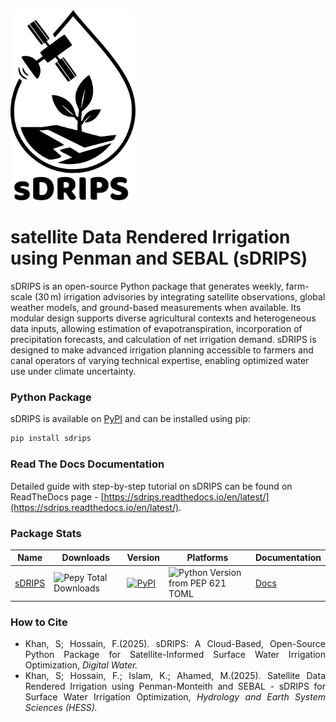 <img src="docs/images/sDRIPS_Logo/Logo.png" alt="sDRIPS" width="200"/>

# satellite Data Rendered Irrigation using Penman and SEBAL (sDRIPS) 

sDRIPS is an open-source Python package that generates weekly, farm-scale (30 m) irrigation advisories by integrating satellite observations, global weather models, and ground-based measurements when available. Its modular design supports diverse agricultural contexts and heterogeneous data inputs, allowing estimation of evapotranspiration, incorporation of precipitation forecasts, and calculation of net irrigation demand. sDRIPS is designed to make advanced irrigation planning accessible to farmers and canal operators of varying technical expertise, enabling optimized water use under climate uncertainty.

### Python Package
sDRIPS is available on [PyPI](https://pypi.org/project/sdrips) and can be installed using pip:
```bash
pip install sdrips
```

### Read The Docs Documentation
Detailed guide with step-by-step tutorial on sDRIPS can be found on ReadTheDocs page - [https://sdrips.readthedocs.io/en/latest/](https://sdrips.readthedocs.io/en/latest/). 

### Package Stats

| Name | Downloads | Version | Platforms | Documentation |
|------|------------|----------|------------|----------------|
| [sDRIPS](https://pypi.org/project/sdrips/) | ![Pepy Total Downloads](https://img.shields.io/pepy/dt/sdrips) | [![PyPI](https://img.shields.io/pypi/v/sdrips.svg)](https://pypi.org/project/sdrips/) | ![Python Version from PEP 621 TOML](https://img.shields.io/python/required-version-toml?tomlFilePath=https%3A%2F%2Fraw.githubusercontent.com%2FUW-SASWE%2FsDRIPS%2Frefs%2Fheads%2Fmain%2Fpyproject.toml) | [Docs](https://sdrips.readthedocs.io/en/latest/) |




### How to Cite
<div style="text-align: justify;">

- Khan, S; Hossain, F.(2025). sDRIPS: A Cloud-Based, Open-Source Python Package for Satellite-Informed Surface Water Irrigation Optimization, <i>Digital Water.</i>  
- Khan, S; Hossain, F.; Islam, K.; Ahamed, M.(2025). Satellite Data Rendered Irrigation using Penman-Monteith and SEBAL - sDRIPS for Surface Water Irrigation Optimization, <i>Hydrology and Earth System Sciences (HESS).</i>
</div>
